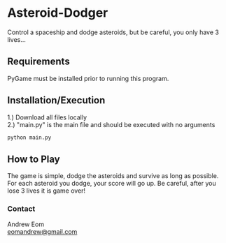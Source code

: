 # Asteroid-Dodger
Control a spaceship and dodge asteroids, but be careful, you only have 3 lives...
## Requirements
PyGame must be installed prior to running this program.
## Installation/Execution
1.) Download all files locally  
2.) "main.py" is the main file and should be executed with no arguments
```bash
python main.py
```
## How to Play
The game is simple, dodge the asteroids and survive as long as possible. For each asteroid you dodge, your score will go up. Be careful, after you lose 3 lives it is game over!
### Contact
Andrew Eom  
eomandrew@gmail.com
